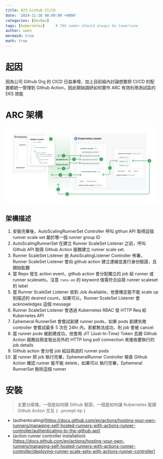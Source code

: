 ```yaml
---
title: 023_Github CI/CD
date: '2024-11-26 00:00:00 +0800'
categories: [DevOps]
tags: [kubernetes]     # TAG names should always be lowercase
author: owen
mermaid: true
math: true
---
```


# 起因
因為公司 Github Org 的 CICD 日益漸增，加上目前組內討論想要把 CI/CD 的配置都統一管理到 Github Action，因此開始調研如何實作 ARC 有效利用測試區的 EKS 效能

# ARC 架構
![](/commons/image/20241126/000_arc.webp)

## 架構描述
1. 安裝完畢後，AutoScalingRunnerSet Controller 呼叫 githun API 取得這個 runner scale set 屬於哪一個 runner group ID
2. AutoScalingRunnerSet 在建立 Runner ScaleSet Listener 之前，呼叫 Github API 取得 Github Action 服務建立 runner scale set.
3. Runner ScaleSet Listener 由 AutoScalingListener Controller 佈署，Runner ScaleSet Listener 會向 github action 建立連線並進行身份驗證，且開始監聽
4. 當 Repo 發生 action event，github action 會分配獨立的 job 給 runner 或 runner scalesets，注意 `runs-on` 的 keyword 值需符合註冊 runner scaleset 的 label
5. 當 Runner ScaleSet Listener 收到 Job Available，他會確定能不能 scale up 到描述的 desired count，如果可以，Runner ScaleSet Listener 會 acknowledges 這個 message
6. Runner ScaleSet Listener 會透過 Kubernetes RBAC 發 HTTP Req 給 Kubernetes API
7. Ephemeral RunnerSet 會嘗試創建 runner pods，如果 pods 創建失敗 controller 會嘗試最多 5 次在 24hr 內，若都無法成功，則 job 會被 cancel
8. 當 runner pods 被創建成功，他會用 JIT (Just-In-Time) Token 去跟 Github Action 服務註冊並發出另外的 HTTP long poll connection 來接收要執行的 job details
9. Github action 會分發 job 給註冊過的 runner pods
10. 當 runner 把 job 執行完畢，EphemeralRunner Controller 檢查 Github Action 確認 runner 能不能 delete，如果可以 執行完畢，Ephemeral RunnerSet 刪除這個 runner

# 安裝
> 主要分兩塊，一個是如何跟 Github 驗證，一個是如何讓 Kubernetes 能跟 Github Action 交互
{: .prompt-tip }
- (authenticating)[https://docs.github.com/en/actions/hosting-your-own-runners/managing-self-hosted-runners-with-actions-runner-controller/authenticating-to-the-github-api]
- (action runner controller installation)[https://docs.github.com/en/actions/hosting-your-own-runners/managing-self-hosted-runners-with-actions-runner-controller/deploying-runner-scale-sets-with-actions-runner-controller]